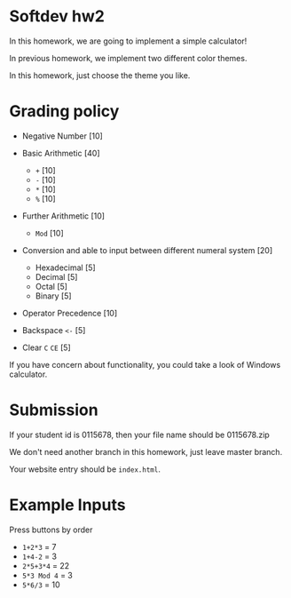 # Softdev hw2

In this homework, we are going to implement a simple calculator!

In previous homework, we implement two different color themes.

In this homework, just choose the theme you like.

# Grading policy

- Negative Number [10]

- Basic Arithmetic [40]

	- ``+`` [10]
    - ``-`` [10]
    - ``*`` [10]
    - ``%`` [10]

- Further Arithmetic [10]

	- ``Mod`` [10]

- Conversion and able to input between different numeral system [20]

	- Hexadecimal [5]
	- Decimal [5]
	- Octal [5]
	- Binary [5]

- Operator Precedence [10]

- Backspace ``<-`` [5]

- Clear `C` `CE` [5]

If you have concern about functionality, you could take a look of Windows calculator.

# Submission

If your student id is 0115678, then your file name should be 0115678.zip

We don't need another branch in this homework, just leave master branch.

Your website entry should be `index.html`.

# Example Inputs

Press buttons by order 

- `1+2*3` = 7
- `1+4-2` = 3
- `2*5+3*4` = 22
- `5*3 Mod 4` = 3
- `5*6/3` = 10
